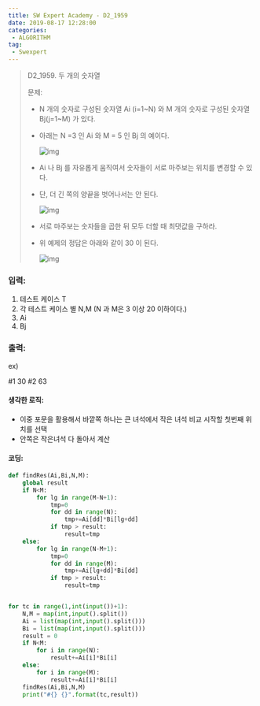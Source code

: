 ```yaml
---
title: SW Expert Academy - D2_1959
date: 2019-08-17 12:28:00
categories:
 - ALGORITHM
tag:
 - Swexpert
---
```


> D2_1959. 두 개의 숫자열
>
> 문제:
>
> - N 개의 숫자로 구성된 숫자열 Ai (i=1~N) 와 M 개의 숫자로 구성된 숫자열 Bj(j=1~M) 가 있다.
>
> - 아래는 N =3 인 Ai 와 M = 5 인 Bj 의 예이다.
>
>   ![img](https://www.swexpertacademy.com/main/common/fileDownload.do?downloadType=CKEditorImages&fileId=AV5PqPTKAUEDFAUq)
>
> - Ai 나 Bj 를 자유롭게 움직여서 숫자들이 서로 마주보는 위치를 변경할 수 있다.
>
> - 단, 더 긴 쪽의 양끝을 벗어나서는 안 된다.
>
>   ![img](https://www.swexpertacademy.com/main/common/fileDownload.do?downloadType=CKEditorImages&fileId=AV5PqULaAUIDFAUq)
>
> - 서로 마주보는 숫자들을 곱한 뒤 모두 더할 때 최댓값을 구하라.
>
> - 위 예제의 정답은 아래와 같이 30 이 된다.
>
>   ![img](https://www.swexpertacademy.com/main/common/fileDownload.do?downloadType=CKEditorImages&fileId=AV5PqbLKAUcDFAUq)

### 입력:

1. 테스트 케이스 T
2. 각 테스트 케이스 별 N,M (N 과 M은 3 이상 20 이하이다.)
3. Ai
4. Bj

### 출력:

ex)

#1 30
#2 63



#### 생각한 로직:

- 이중 포문을 활용해서 바깥쪽 하나는 큰 녀석에서 작은 녀석 비교 시작할 첫번째 위치를 선택
- 안쪽은 작은녀석 다 돌아서 계산



#### 코딩:

```python
def findRes(Ai,Bi,N,M):
    global result
    if N<M:
        for lg in range(M-N+1):
            tmp=0
            for dd in range(N):
                tmp+=Ai[dd]*Bi[lg+dd]
            if tmp > result:
                result=tmp
    else:
        for lg in range(N-M+1):
            tmp=0
            for dd in range(M):
                tmp+=Ai[lg+dd]*Bi[dd]
            if tmp > result:
                result=tmp


for tc in range(1,int(input())+1):
    N,M = map(int,input().split())
    Ai = list(map(int,input().split()))
    Bi = list(map(int,input().split()))
    result = 0
    if N<M:
        for i in range(N):
            result+=Ai[i]*Bi[i]
    else:
        for i in range(M):
            result+=Ai[i]*Bi[i]
    findRes(Ai,Bi,N,M)
    print("#{} {}".format(tc,result))
```



[출처]: https://www.swexpertacademy.com/